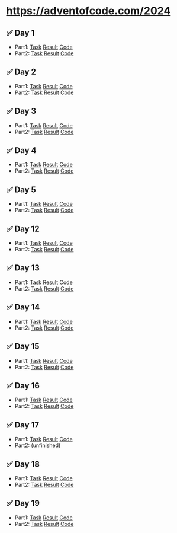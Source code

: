 # https://adventofcode.com/2024

## ✅ Day 1

- Part1: [Task](https://neochief.github.io/advent2024/01/part1.txt) [Result](https://neochief.github.io/advent2024/01/part1.html) [Code](https://github.com/neochief/advent2024/blob/main/01/part1.js)
- Part2: [Task](https://neochief.github.io/advent2024/01/part2.txt) [Result](https://neochief.github.io/advent2024/01/part2.html) [Code](https://github.com/neochief/advent2024/blob/main/01/part2.js)

## ✅ Day 2

- Part1: [Task](https://neochief.github.io/advent2024/02/part1.txt) [Result](https://neochief.github.io/advent2024/02/part1.html) [Code](https://github.com/neochief/advent2024/blob/main/02/part1.js)
- Part2: [Task](https://neochief.github.io/advent2024/02/part2.txt) [Result](https://neochief.github.io/advent2024/02/part2.html) [Code](https://github.com/neochief/advent2024/blob/main/02/part2.js)

## ✅ Day 3

- Part1: [Task](https://neochief.github.io/advent2024/03/part1.txt) [Result](https://neochief.github.io/advent2024/03/part1.html) [Code](https://github.com/neochief/advent2024/blob/main/03/part1.js)
- Part2: [Task](https://neochief.github.io/advent2024/03/part2.txt) [Result](https://neochief.github.io/advent2024/03/part2.html) [Code](https://github.com/neochief/advent2024/blob/main/03/part2.js)

## ✅ Day 4

- Part1: [Task](https://neochief.github.io/advent2024/04/part1.txt) [Result](https://neochief.github.io/advent2024/04/part1.html) [Code](https://github.com/neochief/advent2024/blob/main/04/part1.js)
- Part2: [Task](https://neochief.github.io/advent2024/04/part2.txt) [Result](https://neochief.github.io/advent2024/04/part2.html) [Code](https://github.com/neochief/advent2024/blob/main/04/part2.js)

## ✅ Day 5

- Part1: [Task](https://neochief.github.io/advent2024/05/part1.txt) [Result](https://neochief.github.io/advent2024/05/part1.html) [Code](https://github.com/neochief/advent2024/blob/main/05/part1.js)
- Part2: [Task](https://neochief.github.io/advent2024/05/part2.txt) [Result](https://neochief.github.io/advent2024/05/part2.html) [Code](https://github.com/neochief/advent2024/blob/main/05/part2.js)

## ✅ Day 12

- Part1: [Task](https://neochief.github.io/advent2024/12/part1.txt) [Result](https://neochief.github.io/advent2024/12/part1.html) [Code](https://github.com/neochief/advent2024/blob/main/12/part1.js)
- Part2: [Task](https://neochief.github.io/advent2024/12/part2.txt) [Result](https://neochief.github.io/advent2024/12/part2.html) [Code](https://github.com/neochief/advent2024/blob/main/12/part2.js)

## ✅ Day 13

- Part1: [Task](https://neochief.github.io/advent2024/13/part1.txt) [Result](https://neochief.github.io/advent2024/13/part1.html) [Code](https://github.com/neochief/advent2024/blob/main/13/part1.js)
- Part2: [Task](https://neochief.github.io/advent2024/13/part2.txt) [Result](https://neochief.github.io/advent2024/13/part2.html) [Code](https://github.com/neochief/advent2024/blob/main/13/part2.js)

## ✅ Day 14

- Part1: [Task](https://neochief.github.io/advent2024/14/part1.txt) [Result](https://neochief.github.io/advent2024/14/part1.html) [Code](https://github.com/neochief/advent2024/blob/main/14/part1.js)
- Part2: [Task](https://neochief.github.io/advent2024/14/part2.txt) [Result](https://neochief.github.io/advent2024/14/part2.html) [Code](https://github.com/neochief/advent2024/blob/main/14/part2.js)

## ✅ Day 15

- Part1: [Task](https://neochief.github.io/advent2024/15/part1.txt) [Result](https://neochief.github.io/advent2024/15/part1.html) [Code](https://github.com/neochief/advent2024/blob/main/15/part1.js)
- Part2: [Task](https://neochief.github.io/advent2024/15/part2.txt) [Result](https://neochief.github.io/advent2024/15/part2.html) [Code](https://github.com/neochief/advent2024/blob/main/15/part2.js)

## ✅ Day 16

- Part1: [Task](https://neochief.github.io/advent2024/16/part1.txt) [Result](https://neochief.github.io/advent2024/16/part1.html) [Code](https://github.com/neochief/advent2024/blob/main/16/part1.js)
- Part2: [Task](https://neochief.github.io/advent2024/16/part2.txt) [Result](https://neochief.github.io/advent2024/16/part2.html) [Code](https://github.com/neochief/advent2024/blob/main/16/part2.js)

## ✅ Day 17

- Part1: [Task](https://neochief.github.io/advent2024/17/part1.txt) [Result](https://neochief.github.io/advent2024/17/part1.html) [Code](https://github.com/neochief/advent2024/blob/main/17/part1.js)
- Part2: (unfinished)

## ✅ Day 18

- Part1: [Task](https://neochief.github.io/advent2024/18/part1.txt) [Result](https://neochief.github.io/advent2024/18/part1.html) [Code](https://github.com/neochief/advent2024/blob/main/18/part1.js)
- Part2: [Task](https://neochief.github.io/advent2024/18/part2.txt) [Result](https://neochief.github.io/advent2024/18/part2.html) [Code](https://github.com/neochief/advent2024/blob/main/18/part2.js)

## ✅ Day 19

- Part1: [Task](https://neochief.github.io/advent2024/19/part1.txt) [Result](https://neochief.github.io/advent2024/19/part1.html) [Code](https://github.com/neochief/advent2024/blob/main/19/part1.js)
- Part2: [Task](https://neochief.github.io/advent2024/19/part2.txt) [Result](https://neochief.github.io/advent2024/19/part2.html) [Code](https://github.com/neochief/advent2024/blob/main/19/part2.js)